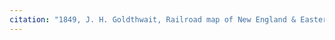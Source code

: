 ```yaml
---
citation: "1849, J. H. Goldthwait, Railroad map of New England & Eastern New York., LCCN: G3721.P3 1849 .G6, ID: 98688377, Library of Congress."
---
```



